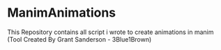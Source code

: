 # ManimAnimations
This Repository contains all script i wrote to create animations in manim (Tool Created By Grant Sanderson - 3Blue1Brown)
